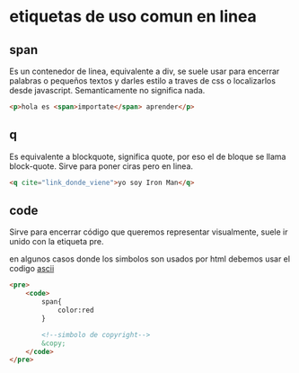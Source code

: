# etiquetas de uso comun en linea

## span

Es un contenedor de linea, equivalente a div, se suele usar para encerrar palabras o pequeños textos y darles estilo a traves de css o localizarlos desde javascript. Semanticamente no significa nada.

```HTML
<p>hola es <span>importate</span> aprender</p>
```
## q
Es equivalente a blockquote, significa quote, por eso el de bloque se llama block-quote. Sirve para poner ciras pero en linea.

```HTML
<q cite="link_donde_viene">yo soy Iron Man</q>
```

## code

Sirve para encerrar código que queremos representar visualmente, suele ir unido con la etiqueta pre. 

en algunos casos donde los simbolos son usados por html debemos usar el codigo [ascii](https://elcodigoascii.com.ar/)
```HTML
<pre>
    <code>
        span{
            color:red
        }

        <!--simbolo de copyright-->
        &copy;
    </code>
</pre>
```